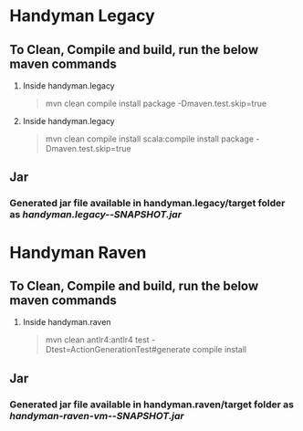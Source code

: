 # Handyman Legacy

## To Clean, Compile and build, run the below maven commands
1. Inside handyman.legacy
   > mvn clean compile install package -Dmaven.test.skip=true
2. Inside handyman.legacy
   > mvn clean compile install scala:compile install package -Dmaven.test.skip=true

## Jar

### Generated jar file available in handyman.legacy/target folder as *handyman.legacy-<version>-SNAPSHOT.jar*

# Handyman Raven

## To Clean, Compile and build, run the below maven commands
1. Inside handyman.raven
   > mvn clean antlr4:antlr4 test -Dtest=ActionGenerationTest#generate compile install

## Jar

### Generated jar file available in handyman.raven/target folder as *handyman-raven-vm-<version>-SNAPSHOT.jar*
